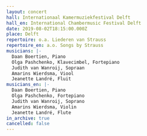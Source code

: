 ```yaml
---
layout: concert
hall: Internationaal Kamermuziekfestival Delft
hall_en: International Chambermusic Festival Delft
date: 2019-08-02T18:15:00.000Z
place: Delft
repertoire: o.a. Liederen van Strauss
repertoire_en: a.o. Songs by Strauss
musicians: |-
  Daan Boertien, Piano
  Olga Pashchenko, Klavecimbel, Fortepiano
  Judith van Wanroij, Sopraan
  Amarins Wierdsma, Viool
  Jeanette Landré, Fluit
musicians_en: |-
  Daan Boertien, Piano
  Olga Pashchenko, Fortepiano
  Judith van Wanroij, Soprano
  Amarins Wierdsma, Violin
  Jeanette Landré, Flute
in_archive: true
cancelled: false
---
```

